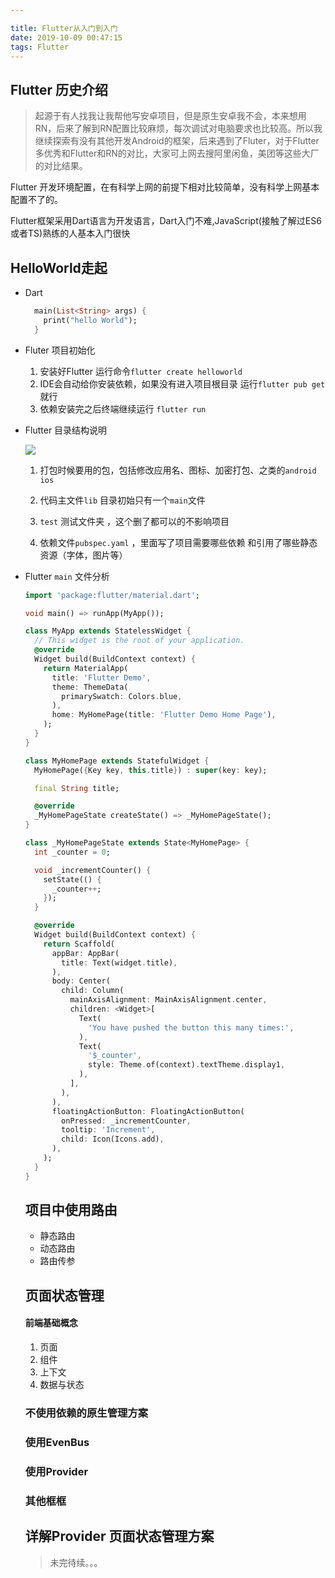 ```yaml
---

title: Flutter从入门到入门
date: 2019-10-09 00:47:15
tags: Flutter
---
```

## Flutter 历史介绍

> 起源于有人找我让我帮他写安卓项目，但是原生安卓我不会，本来想用RN，后来了解到RN配置比较麻烦，每次调试对电脑要求也比较高。所以我继续探索有没有其他开发Android的框架，后来遇到了Fluter，对于Flutter多优秀和Flutter和RN的对比，大家可上网去搜阿里闲鱼，美团等这些大厂的对比结果。

Flutter 开发环境配置，在有科学上网的前提下相对比较简单，没有科学上网基本配置不了的。

Flutter框架采用Dart语言为开发语言，Dart入门不难,JavaScript(接触了解过ES6或者TS)熟练的人基本入门很快

## HelloWorld走起

- Dart

  ```dart
    main(List<String> args) {
      print("hello World");
    }
  ```

- Fluter 项目初始化

  1. 安装好Flutter 运行命令`flutter create helloworld`
  2. IDE会自动给你安装依赖，如果没有进入项目根目录 运行`flutter pub get ` 就行
  3. 依赖安装完之后终端继续运行 `flutter run` 

- Flutter 目录结构说明  

  ![](http://blogimage.lemonlife.top/201910180132_872.png?/)

  1. 打包时候要用的包，包括修改应用名、图标、加密打包、之类的`android ` `ios` 

  2. 代码主文件`lib` 目录初始只有一个`main`文件

  3. `test` 测试文件夹 ，这个删了都可以的不影响项目
  
  4. 依赖文件`pubspec.yaml` ，里面写了项目需要哪些依赖 和引用了哪些静态资源（字体，图片等）

- Flutter `main` 文件分析  
  
  ```Dart
  import 'package:flutter/material.dart';
  
  void main() => runApp(MyApp());
  
  class MyApp extends StatelessWidget {
    // This widget is the root of your application.
    @override
    Widget build(BuildContext context) {
      return MaterialApp(
        title: 'Flutter Demo',
        theme: ThemeData(
          primarySwatch: Colors.blue,
        ),
        home: MyHomePage(title: 'Flutter Demo Home Page'),
      );
    }
  }
  
  class MyHomePage extends StatefulWidget {
    MyHomePage({Key key, this.title}) : super(key: key);
  
    final String title;
  
    @override
    _MyHomePageState createState() => _MyHomePageState();
  }
  
  class _MyHomePageState extends State<MyHomePage> {
    int _counter = 0;
  
    void _incrementCounter() {
      setState(() {
        _counter++;
      });
    }
  
    @override
    Widget build(BuildContext context) {
      return Scaffold(
        appBar: AppBar(
          title: Text(widget.title),
        ),
        body: Center(
          child: Column(
            mainAxisAlignment: MainAxisAlignment.center,
            children: <Widget>[
              Text(
                'You have pushed the button this many times:',
              ),
              Text(
                '$_counter',
                style: Theme.of(context).textTheme.display1,
              ),
            ],
          ),
        ),
        floatingActionButton: FloatingActionButton(
          onPressed: _incrementCounter,
          tooltip: 'Increment',
          child: Icon(Icons.add),
        ), 
      );
    }
  }
  ```
  
  ## 项目中使用路由
  
  - 静态路由
  - 动态路由
  - 路由传参
  
  ## 页面状态管理
  
  #### 前端基础概念
  
  1. 页面
  2. 组件
  3. 上下文
  4. 数据与状态
  
  ### 不使用依赖的原生管理方案
  
  ### 使用EvenBus
  
  ### 使用Provider
  
  ### 其他框框
  
  ## 详解Provider 页面状态管理方案
  > 未完待续。。。
  
  
  
  
  
  
  
  
  
  
  
  